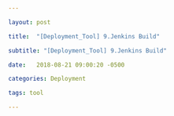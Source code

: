 ```yaml
---

layout: post

title:  "[Deployment_Tool] 9.Jenkins Build"

subtitle: "[Deployment_Tool] 9.Jenkins Build"

date:   2018-08-21 09:00:20 -0500

categories: Deployment

tags: tool

---
```


<br>
<br>
<br>

## 

